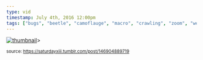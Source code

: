 ```yaml
---
type: vid
timestamp: July 4th, 2016 12:00pm
tags: ["bugs", "beetle", "camoflauge", "macro", "crawling", "zoom", "weevil", "insect", "photography"]
---
```

[![thumbnail](http://i3.ytimg.com/vi/zM_-XS5VIew/hqdefault.jpg)](https://www.youtube.com/watch?v=zM_-XS5VIew)>
  
<small>source: https://saturdayxiii.tumblr.com/post/146904889719</small>